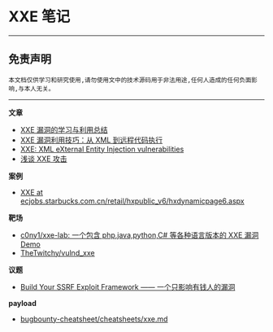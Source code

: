 # XXE 笔记

---

## 免责声明

`本文档仅供学习和研究使用,请勿使用文中的技术源码用于非法用途,任何人造成的任何负面影响,与本人无关。`

---

**文章**
- [XXE 漏洞的学习与利用总结](https://www.cnblogs.com/r00tuser/p/7255939.html)
- [XXE 漏洞利用技巧：从 XML 到远程代码执行](https://www.freebuf.com/articles/web/177979.html)
- [XXE: XML eXternal Entity Injection vulnerabilities](https://www.gracefulsecurity.com/xml-external-entity-injection-xxe-vulnerabilities/)
- [浅谈 XXE 攻击](https://www.freebuf.com/articles/web/126788.html)

**案例**
- [XXE at ecjobs.starbucks.com.cn/retail/hxpublic_v6/hxdynamicpage6.aspx](https://hackerone.com/reports/500515)

**靶场**
- [c0ny1/xxe-lab: 一个包含 php,java,python,C# 等各种语言版本的 XXE 漏洞 Demo](https://github.com/c0ny1/xxe-lab)
- [TheTwitchy/vulnd_xxe](https://github.com/TheTwitchy/vulnd_xxe)

**议题**
- [Build Your SSRF Exploit Framework —— 一个只影响有钱人的漏洞](../../../../assets/file/安全/议题报告/WhiteHatFest2016/一个只影响有钱人的漏洞.pdf)

**payload**
- [bugbounty-cheatsheet/cheatsheets/xxe.md](https://github.com/EdOverflow/bugbounty-cheatsheet/blob/master/cheatsheets/xxe.md)
